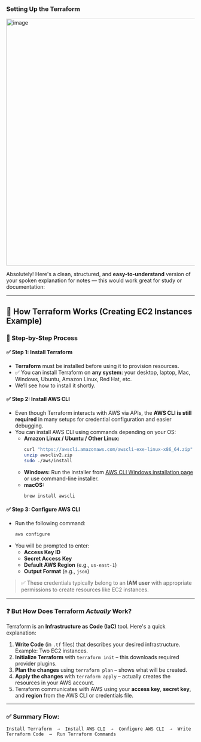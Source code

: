 ### Setting Up the Terraform 

<img width="658" alt="image" src="https://github.com/user-attachments/assets/0842dfc4-b57c-455d-ba75-b76badf2f364" />

Absolutely! Here's a clean, structured, and **easy-to-understand** version of your spoken explanation for notes — this would work great for study or documentation:

---

## 🚀 How Terraform Works (Creating EC2 Instances Example)

### 🔧 Step-by-Step Process

#### ✅ **Step 1: Install Terraform**
- **Terraform** must be installed before using it to provision resources.
- ✅ You can install Terraform on **any system**: your desktop, laptop, Mac, Windows, Ubuntu, Amazon Linux, Red Hat, etc.
- We’ll see how to install it shortly.

#### ✅ **Step 2: Install AWS CLI**
- Even though Terraform interacts with AWS via APIs, the **AWS CLI is still required** in many setups for credential configuration and easier debugging.
- You can install AWS CLI using commands depending on your OS:
  - **Amazon Linux / Ubuntu / Other Linux:**
    ```bash
    curl "https://awscli.amazonaws.com/awscli-exe-linux-x86_64.zip" -o "awscliv2.zip"
    unzip awscliv2.zip
    sudo ./aws/install
    ```
  - **Windows:**
    Run the installer from [AWS CLI Windows installation page](https://docs.aws.amazon.com/cli/latest/userguide/install-cliv2-windows.html) or use command-line installer.
  - **macOS:**
    ```bash
    brew install awscli
    ```

#### ✅ **Step 3: Configure AWS CLI**
- Run the following command:
  ```bash
  aws configure
  ```
- You will be prompted to enter:
  - **Access Key ID**
  - **Secret Access Key**
  - **Default AWS Region** (e.g., `us-east-1`)
  - **Output Format** (e.g., `json`)

> ✅ These credentials typically belong to an **IAM user** with appropriate permissions to create resources like EC2 instances.

---

### ❓ But How Does Terraform *Actually* Work?

Terraform is an **Infrastructure as Code (IaC)** tool. Here's a quick explanation:

1. **Write Code** (in `.tf` files) that describes your desired infrastructure. Example: Two EC2 instances.
2. **Initialize Terraform** with `terraform init` – this downloads required provider plugins.
3. **Plan the changes** using `terraform plan` – shows what will be created.
4. **Apply the changes** with `terraform apply` – actually creates the resources in your AWS account.
5. Terraform communicates with AWS using your **access key**, **secret key**, and **region** from the AWS CLI or credentials file.

---

### ✅ Summary Flow:
```
Install Terraform  →  Install AWS CLI  →  Configure AWS CLI  →  Write Terraform Code  →  Run Terraform Commands
```
